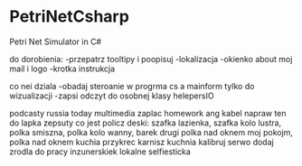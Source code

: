 # PetriNetCsharp
Petri Net Simulator in C#

do dorobienia:
-przepatrz tooltipy i poopisuj
-lokalizacja
-okienko about moj mail i logo
-krotka instrukcja


co nei dziala
-obadaj steroanie w progrma cs a mainform tylko do wizualizacji
-zapsi odczyt do osobnej klasy helepersIO




podcasty russia today
multimedia zaplac
homework ang
kabel napraw ten do lapka zepsuty co jest
policz deski: szafka lazienka, szafka kolo lustra, polka smiszna, polka kolo wanny, barek drugi
	polka nad oknem moj pokojm, polka nad oknem kuchia
przykrec karnisz kuchnia
kalibruj serwo
dodaj zrodla do pracy inzunerskiek lokalne
selfiesticka









